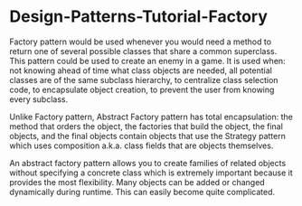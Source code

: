 # Design-Patterns-Tutorial-Factory
Factory pattern would be used whenever you would need a method to return one of several possible classes that share a common superclass. This pattern could be used to create an enemy in a game. It is used when: not knowing ahead of time what class objects are needed, all potential classes are of the same subclass hierarchy, to centralize class selection code, to encapsulate object creation, to prevent the user from knowing every subclass.

Unlike Factory pattern, Abstract Factory pattern has total encapsulation: the method that orders the object, the factories that build the object, the final objects, and the final objects contain objects that use the Strategy pattern which uses composition a.k.a. class fields that are objects themselves.

An abstract factory pattern allows you to create families of related objects without specifying a concrete class which is extremely important because it provides the most flexibility. Many objects can be added or changed dynamically during runtime. This can easily become quite complicated.
